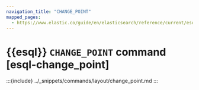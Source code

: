 ```yaml
---
navigation_title: "CHANGE_POINT"
mapped_pages:
  - https://www.elastic.co/guide/en/elasticsearch/reference/current/esql-commands.html#esql-change_point
---
```


# {{esql}} `CHANGE_POINT` command [esql-change_point]

:::{include} ../_snippets/commands/layout/change_point.md
:::

